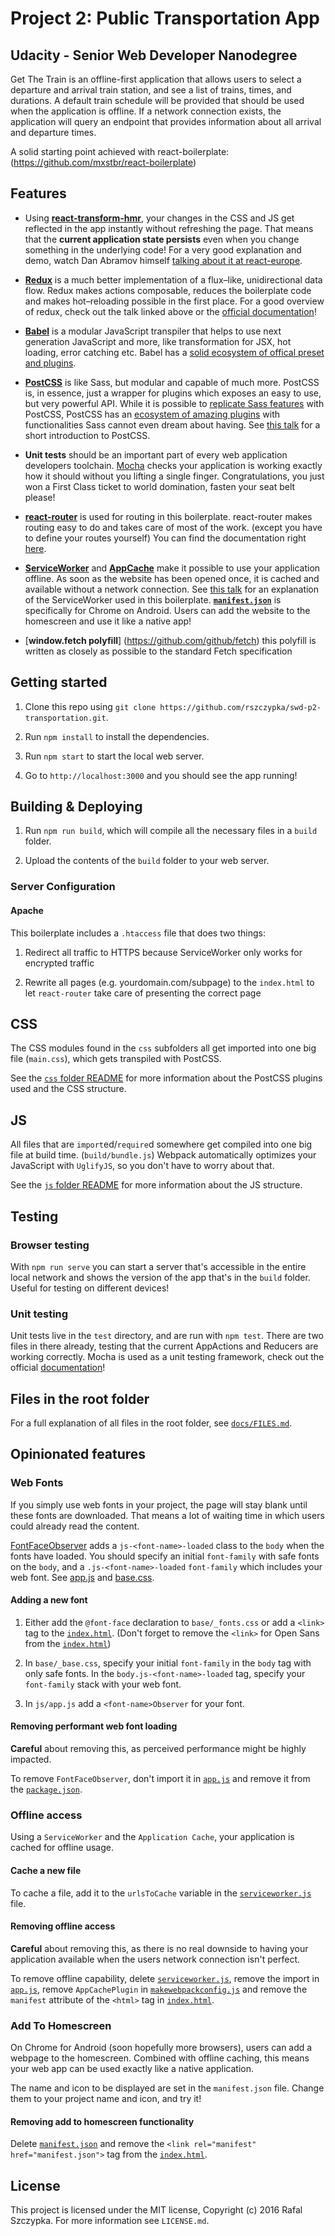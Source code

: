 # Project 2: Public Transportation App
## Udacity - Senior Web Developer Nanodegree

Get The Train is an offline-first application that allows users to select a departure and arrival train station, 
and see a list of trains, times, and durations. A default train schedule will be provided that should be 
used when the application is offline. If a network connection exists, the application will query 
an endpoint that provides information about all arrival and departure times.

A solid starting point achieved with react-boilerplate: (https://github.com/mxstbr/react-boilerplate)

## Features

- Using [**react-transform-hmr**](https://github.com/gaearon/react-transform-hmr), your changes in the CSS and JS get reflected in the app instantly without refreshing the page. That means that the **current application state persists** even when you change something in the underlying code! For a very good explanation and demo, watch Dan Abramov himself [talking about it at react-europe](https://www.youtube.com/watch?v=xsSnOQynTHs).

- [**Redux**](https://github.com/rackt/redux) is a much better implementation of a flux–like, unidirectional data flow. Redux makes actions composable, reduces the boilerplate code and makes hot–reloading possible in the first place. For a good overview of redux, check out the talk linked above or the [official documentation](https://gaearon.github.io/redux/)!

- [**Babel**](http://babeljs.io/) is a modular JavaScript transpiler that helps to use next generation JavaScript and more, like transformation for JSX, hot loading, error catching etc. Babel has a [solid ecosystem of offical preset and plugins](https://github.com/babel/babel/tree/master/packages).

- [**PostCSS**](https://github.com/postcss/postcss) is like Sass, but modular and capable of much more. PostCSS is, in essence, just a wrapper for plugins which exposes an easy to use, but very powerful API. While it is possible to [replicate Sass features](https://github.com/jonathantneal/precss) with PostCSS, PostCSS has an [ecosystem of amazing plugins](http://postcss.parts) with functionalities Sass cannot even dream about having. See [this talk](http://mxs.is/pctalk) for a short introduction to PostCSS.

- **Unit tests** should be an important part of every web application developers toolchain. [Mocha](https://github.com/mochajs/mocha) checks your application is working exactly how it should without you lifting a single finger. Congratulations, you just won a First Class ticket to world domination, fasten your seat belt please!

- [**react-router**](https://github.com/rackt/react-router) is used for routing in this boilerplate. react-router makes routing easy to do and takes care of most of the work. (except you have to define your routes yourself) You can find the documentation right  [here](https://github.com/rackt/react-router/blob/master/doc/00%20Guides/0%20Overview.md).

- [**ServiceWorker**](http://www.html5rocks.com/en/tutorials/service-worker/introduction/) and [**AppCache**](http://www.html5rocks.com/en/tutorials/appcache/beginner/) make it possible to use your application offline. As soon as the website has been opened once, it is cached and available without a network connection. See [this talk](http://mxs.is/swtalk) for an explanation of the ServiceWorker used in this boilerplate. [**`manifest.json`**](https://developer.chrome.com/multidevice/android/installtohomescreen) is specifically for Chrome on Android. Users can add the website to the homescreen and use it like a native app!

- [**window.fetch polyfill**] (https://github.com/github/fetch) this polyfill is written as closely as possible to the standard Fetch specification
## Getting started

1. Clone this repo using `git clone https://github.com/rszczypka/swd-p2-transportation.git`.

2. Run `npm install` to install the dependencies.

3. Run `npm start` to start the local web server.

4. Go to `http://localhost:3000` and you should see the app running!

## Building & Deploying

1. Run `npm run build`, which will compile all the necessary files in a `build` folder.

2. Upload the contents of the `build` folder to your web server.

### Server Configuration

#### Apache

This boilerplate includes a `.htaccess` file that does two things:

1. Redirect all traffic to HTTPS because ServiceWorker only works for encrypted traffic

2. Rewrite all pages (e.g. yourdomain.com/subpage) to the `index.html` to let `react-router` take care of presenting the correct page

## CSS

The CSS modules found in the `css` subfolders all get imported into one big file (`main.css`), which gets transpiled with PostCSS.

See the [`css` folder README](css/README.md) for more information about the PostCSS plugins used and the CSS structure.

## JS

All files that are `import`ed/`require`d somewhere get compiled into one big file at build time. (`build/bundle.js`) Webpack automatically optimizes your JavaScript with `UglifyJS`, so you don't have to worry about that.

See the [`js` folder README](js/README.md) for more information about the JS structure.

## Testing

### Browser testing

With `npm run serve` you can start a server that's accessible in the entire local network and shows the version of the app that's in the `build` folder. Useful for testing on different devices!

### Unit testing

Unit tests live in the `test` directory, and are run with `npm test`. There are two files in there already, testing that the current AppActions and Reducers are working correctly. Mocha is used as a unit testing framework, check out the official [documentation](http://mochajs.org)!

## Files in the root folder

For a full explanation of all files in the root folder, see [`docs/FILES.md`](docs/FILES.md).

## Opinionated features

### Web Fonts

If you simply use web fonts in your project, the page will stay blank until these fonts are downloaded. That means a lot of waiting time in which users could already read the content.

[FontFaceObserver](https://github.com/bramstein/fontfaceobserver) adds a `js-<font-name>-loaded` class to the `body` when the fonts have loaded. You should specify an initial `font-family` with safe fonts on the `body`, and a `.js-<font-name>-loaded` `font-family` which includes your web font. See [app.js](js/app.js#L17-L25) and [base.css](css/base/_base.css#L26-L32).

#### Adding a new font

1. Either add the `@font-face` declaration to `base/_fonts.css` or add a `<link>` tag to the [`index.html`](index.html). (Don't forget to remove the `<link>` for Open Sans from the [`index.html`](index.html))

2. In `base/_base.css`, specify your initial `font-family` in the `body` tag with only safe fonts. In the `body.js-<font-name>-loaded` tag, specify your `font-family` stack with your web font.

3. In `js/app.js` add a `<font-name>Observer` for your font.

#### Removing performant web font loading

**Careful** about removing this, as perceived performance might be highly impacted.

To remove `FontFaceObserver`, don't import it in [`app.js`](js/app.js) and remove it from the [`package.json`](package.json).

### Offline access

Using a `ServiceWorker` and the `Application Cache`, your application is cached for offline usage.

#### Cache a new file

To cache a file, add it to the `urlsToCache` variable in the [`serviceworker.js`](serviceworker.js) file.

#### Removing offline access

**Careful** about removing this, as there is no real downside to having your application available when the users network connection isn't perfect.

To remove offline capability, delete [`serviceworker.js`](serviceworker.js), remove the import in [`app.js`](js/app.js), remove `AppCachePlugin` in [`makewebpackconfig.js`](makewebpackconfig.js) and remove the `manifest` attribute of the `<html>` tag in [`index.html`](index.html).

### Add To Homescreen

On Chrome for Android (soon hopefully more browsers), users can add a webpage to the homescreen. Combined with offline caching, this means your web app can be used exactly like a native application.

The name and icon to be displayed are set in the `manifest.json` file. Change them to your project name and icon, and try it!

#### Removing add to homescreen functionality

Delete [`manifest.json`](manifest.json) and remove the `<link rel="manifest" href="manifest.json">` tag from the [`index.html`](index.html).

## License

This project is licensed under the MIT license, Copyright (c) 2016 Rafal Szczypka. For more information see `LICENSE.md`.

